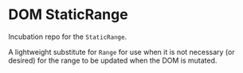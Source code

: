 # DOM StaticRange

Incubation repo for the `StaticRange`.

A lightweight substitute for `Range`
for use when it is not necessary (or desired) for the range to be updated when the
DOM is mutated.
